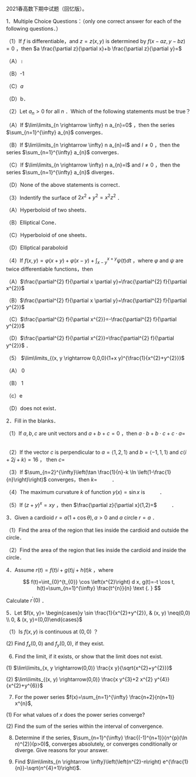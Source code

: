 2021春高数下期中试题（回忆版）。

1．Multiple Choice Questions：（only one correct answer for each of the following questions．）

（1）If $f$ is differentiable，and $z=z(x, y)$ is determined by $f(x-a z, y-b z)=0$ ，then $a \frac{\partial z}{\partial x}+b \frac{\partial z}{\partial y}=$

（A）।

（B）-1

（C）$a$

（D）b．

（2）Let $a_{n}>0$ for all $n$ ．Which of the following statements must be true？

（A）If $\lim\limits_{n \rightarrow \infty} n a_{n}=0$ ，then the series $\sum_{n=1}^{\infty} a_{n}$ converges．

（B）If $\lim\limits_{n \rightarrow \infty} n a_{n}=l$ and $l \neq 0$ ，then the series $\sum_{n=1}^{\infty} a_{n}$ converges．

（C）If $\lim\limits_{n \rightarrow \infty} n a_{n}=l$ and $l \neq 0$ ，then the series $\sum_{n=1}^{\infty} a_{n}$ diverges．

（D）None of the above statements is correct．

（3）Indentify the surface of $2 x^{2}+y^{2}=x^{2} z^{2}$ ．

（A）Hyperboloid of two sheets．

（B）Elliptical Cone．

（C）Hyperboloid of one sheets．

（D）Elliptical paraboloid

（4）If $f(x, y)=\varphi(x+y)+\varphi(x-y)+\int_{x-y}^{x+y} \psi(t) d t$ ，where $\varphi$ and $\psi$ are twice differentiable functions，then

（A）$\frac{\partial^{2} f}{\partial x \partial y}=\frac{\partial^{2} f}{\partial x^{2}}$

（B）$\frac{\partial^{2} f}{\partial x \partial y}=\frac{\partial^{2} f}{\partial y^{2}}$

（C）$\frac{\partial^{2} f}{\partial x^{2}}=-\frac{\partial^{2} f}{\partial y^{2}}$

（D）$\frac{\partial^{2} f}{\partial x^{2}}=\frac{\partial^{2} f}{\partial y^{2}}$ ．

（5） $\lim\limits_{(x, y \rightarrow 0,0,0}(1+x y)^{\frac{1}{x^{2}+y^{2}}}$

（A） 0

（B） 1

（c）e

（D）does not exist．

2．Fill in the blanks．

（1）If $a, b, c$ are unit vectors and $a+b+c=0$ ，then $a \cdot b+b \cdot c+c \cdot a=$ $\qquad$

（2）If the vector $c$ is perpendicular to $a=\langle 1,2,1\rangle$ and $b=\langle-1,1,1\rangle$ and $c\langle i+2 j+k\rangle=16$ ， then $c=$ $\qquad$

（3）If $\sum_{n=2}^{\infty}\left(\tan \frac{1}{n}-k \ln \left(1-\frac{1}{n}\right)\right)$ converges，then $k=$ $\qquad$ ．

（4）The maximum curvature $k$ of function $y(x)=\sin x$ is $\qquad$ ．

（5）If $(z+y)^{x}=x y$ ，then $\frac{\partial z}{\partial x}(1,2)=$ $\qquad$ ．

3．Given a cardioid $r=a(1+\cos \theta), a>0$ and $a$ circle $r=a$ ．

（1）Find the area of the region that lies inside the cardioid and outside the circle．

（2）Find the area of the region that lies inside the cardioid and inside the circle．

4．Assume $r(t)=f(t) i+g(t) j+h(t) k$ ，where

$$
f(t)=\int_{0}^{t_{0}} \cos \left(x^{2}\right) d x, g(t)=-t \cos t, h(t)=\sum_{n=1}^{\infty} \frac{t^{n}}{n} \text {. }
$$

Calculate $r^{\prime}(0)$ ．

5．Let $f(x, y)= \begin{cases}y \sin \frac{1}{x^{2}+y^{2}}, & (x, y) \neq(0,0) \\ 0, & (x, y)=(0,0)\end{cases}$

（1）Is $f(x, y)$ is continuous at $(0,0)$ ？

(2) Find $f_{x}(0,0)$ and $f_{y}(0,0)$, if they exist.

6. Find the limit, if it exists, or show that the limit does not exist.

(1) $\lim\limits_{x, y \rightarrow(0,0)} \frac{x y}{\sqrt{x^{2}+y^{2}}}$

(2) $\lim\limits_{(x, y) \rightarrow(0,0)} \frac{x y^{3}+2 x^{2} y^{4}}{x^{2}+y^{6}}$

7. For the power series $f(x)=\sum_{n=1}^{\infty} \frac{n+2}{n(n+1)} x^{n}$,

(1) For what values of $x$ does the power series converge?

(2) Find the sum of the series within the interval of convergence.

8. Determine if the series, $\sum_{n=1}^{\infty} \frac{(-1)^{n+1}}{n^{p}(\ln n)^{2}}(p>0)$, converges absolutely, or converges conditionally or diverge. Give reasons for your answer.

9. Find $\lim\limits_{n \rightarrow \infty}\left(\left(n^{2}-n\right) e^{\frac{1}{n}}-\sqrt{n^{4}+1}\right)$.

